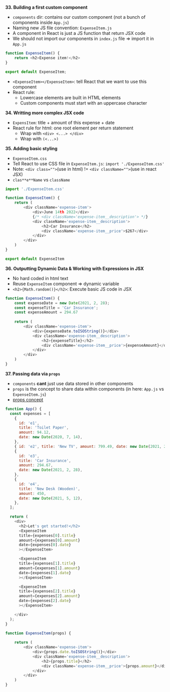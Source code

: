 **33. Building a first custom component**
- `components` dir: contains our custom component (not a bunch of components inside `App.js`)
- Naming new JS file convention: `ExpenseItem.js`
- A component in React is just a JS function that return JSX code
- We should not import our components in `index.js` file => import it in `App.js`
```javascript
function ExpenseItem() {
    return <h2>Expense item!</h2>
}

export default ExpenseItem;
```
- `<ExpenseItem></ExpenseItem>`: tell React that we want to use this component
- React rule:
    - Lowercase elements are built in HTML elements
    - Custom components must start with an uppercase character

**34. Writting more complex JSX code**
- `ExpensItem`: title + amount of this expense + date
- React rule for html: one root element per return statement
    + Wrap with `<div> <...> </div>`
    + Wrap with `(<...>)`

**35. Adding basic styling**
- `ExpenseItem.css`
- Tell React to use CSS file in `ExpenseItem.js`: `import './ExpenseItem.css'`
- Note: `<div class="">`(use in html) != `<div className="">`(use in react JSX)
- `clas**e**Name` vs `className`
```javascript
import './ExpenseItem.css'

function ExpenseItem() {
    return (
        <div className='expense-item'>
            <div>June 14th 2022</div>
            {/* <div className='expense-item__description'> */}
            <div claseName='expense-item__description'>
                <h2>Car Insurance</h2>
                <div className='expense-item__price'>$267</div>
            </div>
        </div>
    )
}

export default ExpenseItem
```

**36. Outputting Dynamic Data & Working with Expressions in JSX**
- No hard coded in html text
- Reuse `ExpenseItem` component => dynamic variable
- `<h2>{Math.random()}</h2>`: Execute basic JS code in JSX

```javascript
function ExpenseItem() {
    const expenseDate = new Date(2021, 2, 28);
    const expenseTitle = 'Car Insurance';
    const expenseAmount = 294.67
    
    return (
        <div className='expense-item'>
            <div>{expenseDate.toISOString()}</div>
            <div className='expense-item__description'>
                <h2>{expenseTitle}</h2>
                <div className='expense-item__price'>{expenseAmount}</div>
            </div>
        </div>
    )
}
```

**37. Passing data via `props`**
- `components` **cant** just use data stored in other components
- `props` is the concept to share data within components (in here: `App.js` vs `ExpenseItem.js`)
- [props concept](./note_images/37_props-concept.png "Title")

```javascript
function App() {
  const expenses = [
    {
      id: 'e1',
      title: 'Toilet Paper',
      amount: 94.12,
      date: new Date(2020, 7, 14),
    },
    { id: 'e2', title: 'New TV', amount: 799.49, date: new Date(2021, 2, 12) },
    {
      id: 'e3',
      title: 'Car Insurance',
      amount: 294.67,
      date: new Date(2021, 2, 28),
    },
    {
      id: 'e4',
      title: 'New Desk (Wooden)',
      amount: 450,
      date: new Date(2021, 5, 12),
    },
  ];

  return (
    <div>
      <h2>Let's get started!</h2>
      <ExpenseItem
      title={expenses[0].title}
      amount={expenses[0].amount}
      date={expenses[0].date}
      ></ExpenseItem>

      <ExpenseItem
      title={expenses[1].title}
      amount={expenses[1].amount}
      date={expenses[1].date}
      ></ExpenseItem>

      <ExpenseItem
      title={expenses[2].title}
      amount={expenses[2].amount}
      date={expenses[2].date}
      ></ExpenseItem>

    </div>
  );
}
```

```javascript
function ExpenseItem(props) {
    
    return (
        <div className='expense-item'>
            <div>{props.date.toISOString()}</div>
            <div className='expense-item__description'>
                <h2>{props.title}</h2>
                <div className='expense-item__price'>{props.amount}</div>
            </div>
        </div>
    )
}
```

